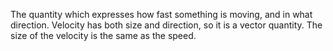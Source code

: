 The quantity which expresses how fast something is moving, and in what
direction. Velocity has both size and direction, so it is a vector
quantity. The size of the velocity is the same as the speed.
